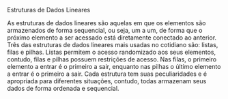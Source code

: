 Estruturas de Dados Lineares

As estruturas de dados lineares são aquelas em que os elementos são armazenados de forma sequencial, ou seja, um a um, de forma que o próximo elemento a ser acessado está diretamente conectado ao anterior. Três das estruturas de dados lineares mais usadas no cotidiano são: listas, filas e pilhas. Listas permitem o acesso randomizado aos seus elementos, contudo, filas e pilhas possuem restrições de acesso. Nas filas, o primeiro elemento a entrar é o primeiro a sair, enquanto nas pilhas o último elemento a entrar é o primeiro a sair. Cada estrutura tem suas peculiaridades e é apropriada para diferentes situações, contudo, todas armazenam seus dados de forma ordenada e sequencial.
